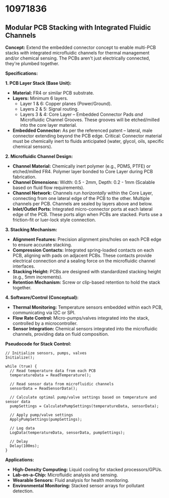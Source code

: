 # 10971836

## Modular PCB Stacking with Integrated Fluidic Channels

**Concept:** Extend the embedded connector concept to enable multi-PCB stacks *with* integrated microfluidic channels for thermal management and/or chemical sensing. The PCBs aren't just electrically connected, they're plumbed together.

**Specifications:**

**1. PCB Layer Stack (Base Unit):**

*   **Material:** FR4 or similar PCB substrate.
*   **Layers:** Minimum 6 layers.
    *   Layer 1 & 6: Copper planes (Power/Ground).
    *   Layers 2 & 5: Signal routing.
    *   Layers 3 & 4: Core Layer – Embedded Connector Pads *and* Microfluidic Channel Grooves. These grooves will be etched/milled into the core layer material.
*   **Embedded Connector:**  As per the referenced patent – lateral, male connector extending beyond the PCB edge.  Critical: Connector material must be chemically inert to fluids anticipated (water, glycol, oils, specific chemical sensors).

**2. Microfluidic Channel Design:**

*   **Channel Material:** Chemically inert polymer (e.g., PDMS, PTFE) or etched/milled FR4. Polymer layer bonded to Core Layer during PCB fabrication.
*   **Channel Dimensions:** Width: 0.5 - 2mm, Depth: 0.2 - 1mm (Scalable based on fluid flow requirements).
*   **Channel Network:** Channels run *horizontally* within the Core Layer, connecting from one lateral edge of the PCB to the other.  Multiple channels per PCB.  Channels are sealed by layers above and below.
*   **Inlet/Outlet Ports:** Integrated micro-connector ports at each lateral edge of the PCB.  These ports align when PCBs are stacked. Ports use a friction-fit or luer-lock style connection.

**3. Stacking Mechanism:**

*   **Alignment Features:** Precision alignment pins/holes on each PCB edge to ensure accurate stacking.
*   **Compression Contacts:**  Integrated spring-loaded contacts on each PCB, aligning with pads on adjacent PCBs. These contacts provide electrical connection *and* a sealing force on the microfluidic channel interfaces.
*   **Stacking Height:** PCBs are designed with standardized stacking height (e.g., 5mm increments).
*   **Retention Mechanism:**  Screw or clip-based retention to hold the stack together.

**4. Software/Control (Conceptual):**

*   **Thermal Monitoring:** Temperature sensors embedded within each PCB, communicating via I2C or SPI.
*   **Flow Rate Control:** Micro-pumps/valves integrated into the stack, controlled by a microcontroller.
*   **Sensor Integration:**  Chemical sensors integrated into the microfluidic channels, providing data on fluid composition.

**Pseudocode for Stack Control:**

```
// Initialize sensors, pumps, valves
Initialize();

while (true) {
  // Read temperature data from each PCB
  temperatureData = ReadTemperature();

  // Read sensor data from microfluidic channels
  sensorData = ReadSensorData();

  // Calculate optimal pump/valve settings based on temperature and sensor data
  pumpSettings = CalculatePumpSettings(temperatureData, sensorData);

  // Apply pump/valve settings
  ApplyPumpSettings(pumpSettings);

  // Log data
  LogData(temperatureData, sensorData, pumpSettings);

  // Delay
  Delay(100ms);
}
```

**Applications:**

*   **High-Density Computing:**  Liquid cooling for stacked processors/GPUs.
*   **Lab-on-a-Chip:**  Microfluidic analysis and sensing.
*   **Wearable Sensors:**  Fluid analysis for health monitoring.
*   **Environmental Monitoring:** Stacked sensor arrays for pollutant detection.